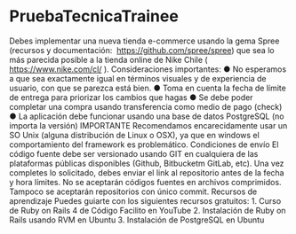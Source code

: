 # PruebaTecnicaTrainee
Debes implementar una nueva tienda e-commerce usando la gema Spree (recursos y documentación: ​ https://github.com/spree/spree​ ) que sea lo más parecida posible a la tienda online de Nike Chile (​ https://www.nike.com/cl/​ ). Consideraciones importantes: ● No esperamos a que sea exactamente igual en términos visuales y de experiencia de usuario, con que se parezca está bien. ● Toma en cuenta la fecha de límite de entrega para priorizar los cambios que hagas ● Se debe poder completar una compra usando transferencia como medio de pago (check) ● La aplicación debe funcionar usando una base de datos PostgreSQL (no importa la versión) IMPORTANTE Recomendamos encarecidamente usar un SO Unix (alguna distribución de Linux o OSX), ya que en windows el comportamiento del framework es problemático. Condiciones de envío El código fuente debe ser versionado usando GIT en cualquiera de las plataformas públicas disponibles (Github, Bitbucketm GitLab, etc). Una vez completes lo solicitado, debes enviar el link al repositorio antes de la fecha y hora límites. No se aceptarán códigos fuentes en archivos comprimidos. Tampoco se aceptarán repositorios con único commit. Recursos de aprendizaje Puedes guiarte con los siguientes recursos gratuitos: 1. Curso de Ruby on Rails 4 de Código Facilito en YouTube 2. Instalación de Ruby on Rails usando RVM en Ubuntu 3. Instalación de PostgreSQL en Ubuntu
